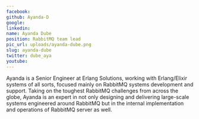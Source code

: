 ```yaml
---
facebook: 
github: Ayanda-D
google: 
linkedin: 
name: Ayanda Dube
position: RabbitMQ team lead
pic_url: uploads/ayanda-dube.png
slug: ayanda-dube
twitter: dube_aya
youtube: 
---
```

<p>Ayanda is a Senior Engineer at Erlang Solutions, working with Erlang/Elixir systems of all sorts, focused mainly on RabbitMQ systems development and support. Taking on the toughest RabbitMQ challenges from across the globe, Ayanda is an expert in not only designing and delivering large-scale systems engineered around RabbitMQ but in the internal implementation and operations of RabbitMQ server as well.</p>
